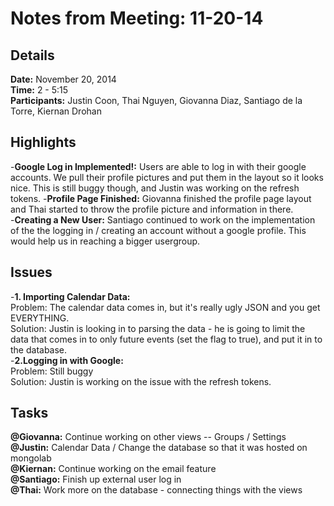 Notes from Meeting: 11-20-14
============================

Details
-------
**Date:** November 20, 2014  
**Time:** 2 - 5:15   
**Participants:** Justin Coon, Thai Nguyen, Giovanna Diaz, Santiago de la Torre, Kiernan Drohan  


Highlights
----------
-**Google Log in Implemented!:** Users are able to log in with their google accounts. We pull their profile pictures and put them in the layout so it looks nice. This is still buggy though, and Justin was working on the refresh tokens.
-**Profile Page Finished:** Giovanna finished the profile page layout and Thai started to throw the profile picture and information in there.  
-**Creating a New User:** Santiago continued to work on the implementation of the the logging in / creating an account without a google profile. This would help us in reaching a bigger usergroup. 


Issues
------
-**1. Importing Calendar Data:**  
Problem: The calendar data comes in, but it's really ugly JSON and you get EVERYTHING.  
Solution: Justin is looking in to parsing the data - he is going to limit the data that comes in to only future events (set the flag to true), and put it in to the database.    
-**2.Logging in with Google:**  
Problem: Still buggy    
Solution: Justin is working on the issue with the refresh tokens. 

Tasks
-----
**@Giovanna:** Continue working on other views -- Groups / Settings  
**@Justin:** Calendar Data / Change the database so that it was hosted on mongolab  
**@Kiernan:** Continue working on the email feature  
**@Santiago:** Finish up external user log in  
**@Thai:** Work more on the database - connecting things with the views  
